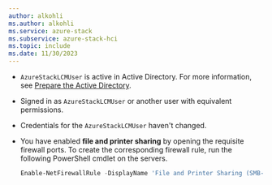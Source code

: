 ```yaml
---
author: alkohli
ms.author: alkohli
ms.service: azure-stack
ms.subservice: azure-stack-hci
ms.topic: include
ms.date: 11/30/2023
---
```



- `AzureStackLCMUser` is active in Active Directory. For more information, see [Prepare the Active Directory](../hci/deploy/deployment-tool-active-directory.md#active-directory-preparation-module).
- Signed in as `AzureStackLCMUser` or another user with equivalent permissions.
- Credentials for the `AzureStackLCMUser` haven't changed.
- You have enabled **file and printer sharing** by opening the requisite firewall ports. To create the corresponding firewall rule, run the following PowerShell cmdlet on the servers.

    ```powershell
    Enable-NetFirewallRule -DisplayName 'File and Printer Sharing (SMB-In)' -Verbose
    ```